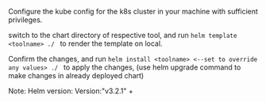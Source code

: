 Configure the kube config for the k8s cluster in your machine with sufficient privileges. 

switch to the chart directory of respective tool, and run `helm template <toolname> ./ ` to render the template on local.

Confirm the changes, and run `helm install <toolname> <--set to override any values> ./ ` to apply the changes, (use helm upgrade command to make changes in already deployed chart)

Note: Helm version: Version:"v3.2.1" +
